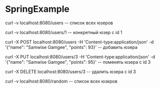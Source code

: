 # SpringExample
curl -v localhost:8080/users                                                                                        -- список всех юзеров

curl -v localhost:8080/users/1                                                                                      -- конкретный юзер с id 1

curl -X POST localhost:8080/users -H 'Content-type:application/json' -d '{"name": "Samwise Gamgee", "points": 93}'  -- добавить юзера

curl -X PUT localhost:8080/users/3 -H 'Content-type:application/json' -d '{"name": "Samwise Gamgee", "points": 95}' -- поменять юзера с id 3

curl -X DELETE localhost:8080/users/3                                                                               -- удалить юзера с id 3

curl -v localhost:8080/random                                                                                       -- список всех юзеров
